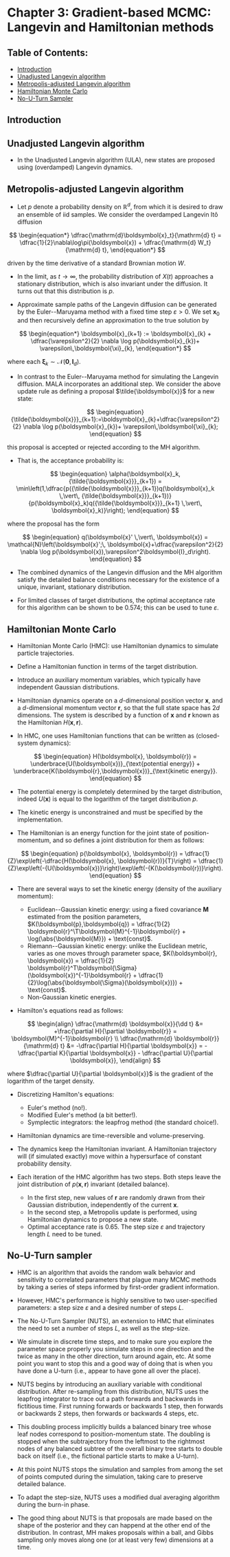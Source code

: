 # Chapter 3: Gradient-based MCMC: Langevin and Hamiltonian methods



## Table of Contents:
* [Introduction](#Introduction)
* [Unadjusted Langevin algorithm](#ULA)
* [Metropolis-adjusted Langevin algorithm](#MALA)
* [Hamiltonian Monte Carlo](#HMC)
* [No-U-Turn Sampler](#NUTS)



## Introduction <a class="anchor" id="introduction"></a>



## Unadjusted Langevin algorithm <a class="anchor" id="ULA"></a>

* In the Unadjusted Langevin algorithm (ULA), new states are proposed using (overdamped) Langevin dynamics.



## Metropolis-adjusted Langevin algorithm <a class="anchor" id="MALA"></a>

* Let $p$ denote a probability density on $\mathbb{R}^d$, from which it is desired to draw an ensemble of iid samples. We consider the overdamped Langevin Itô diffusion
 
$$
\begin{equation*}
\dfrac{\mathrm{d}\boldsymbol{x}_t}{\mathrm{d} t} = \dfrac{1}{2}\nabla\log\pi(\boldsymbol{x}) + \dfrac{\mathrm{d} W_t}{\mathrm{d} t},
\end{equation*}
$$

driven by the time derivative of a standard Brownian motion $W$.

* In the limit, as $t\to\infty$, the probability distribution of $X(t)$ approaches a stationary distribution, which is also invariant under the diffusion. It turns out that this distribution is $p$.
 
* Approximate sample paths of the Langevin diffusion can be generated by the Euler--Maruyama method with a fixed time step $\varepsilon>0$. We set $\boldsymbol{x}_{0}$ and then recursively define an approximation to the true solution by
 
$$
\begin{equation*}
\boldsymbol{x}_{k+1} := \boldsymbol{x}_{k} + \dfrac{\varepsilon^2}{2} \nabla \log p(\boldsymbol{x}_{k})+ \varepsilon\,\boldsymbol{\xi}_{k},
\end{equation*}
$$

where each $\boldsymbol{\xi}_k\sim\mathcal{N}(\boldsymbol{0},\boldsymbol{I}_d)$.

* In contrast to the Euler--Maruyama method for simulating the Langevin diffusion. MALA incorporates an additional step. We consider the above update rule as defining a proposal $\tilde{\boldsymbol{x}}$ for a new state:
 
$$
\begin{equation}
{\tilde{\boldsymbol{x}}}_{k+1}:=\boldsymbol{x}_{k}+\dfrac{\varepsilon^2}{2} \nabla \log p(\boldsymbol{x}_{k})+ \varepsilon\,\boldsymbol{\xi}_{k};
\end{equation}
$$

this proposal is accepted or rejected according to the MH algorithm.

* That is, the acceptance probability is:
 
 $$
\begin{equation}
\alpha(\boldsymbol{x}_k,{\tilde{\boldsymbol{x}}}_{k+1}) = \min\left(1,\dfrac{p({\tilde{\boldsymbol{x}}}_{k+1})q(\boldsymbol{x}_k \,\vert\, {\tilde{\boldsymbol{x}}}_{k+1})} {p(\boldsymbol{x}_k)q({\tilde{\boldsymbol{x}}}_{k+1} \,\vert\, \boldsymbol{x}_k)}\right);
\end{equation}
$$

where the proposal has the form

$$
\begin{equation}
q(\boldsymbol{x}' \,\vert\, \boldsymbol{x}) = \mathcal{N}\left(\boldsymbol{x}';\, \boldsymbol{x}+\dfrac{\varepsilon^2}{2} \nabla \log p(\boldsymbol{x}),\varepsilon^2\boldsymbol{I}_d\right).
\end{equation}
$$

* The combined dynamics of the Langevin diffusion and the MH algorithm satisfy the detailed balance conditions necessary for the existence of a unique, invariant, stationary distribution.

* For limited classes of target distributions, the optimal acceptance rate for this algorithm can be shown to be $0.574$; this can be used to tune $\varepsilon$.
 
 
 
## Hamiltonian Monte Carlo <a class="anchor" id="HMC"></a>

* Hamiltonian Monte Carlo (HMC): use Hamiltonian dynamics to simulate particle trajectories.
 
* Define a Hamiltonian function in terms of the target distribution.
 
* Introduce an auxiliary momentum variables, which typically have independent Gaussian distributions.
 
* Hamiltonian dynamics operate on a $d$-dimensional position vector $\boldsymbol{x}$, and a $d$-dimensional momentum vector $\boldsymbol{r}$, so that the full state space has $2d$ dimensions. The system is described by a function of $\boldsymbol{x}$ and $\boldsymbol{r}$ known as the Hamiltonian $H(\boldsymbol{x}, \boldsymbol{r})$.

* In HMC, one uses Hamiltonian functions that can be written as (closed-system dynamics):
 
$$
\begin{equation}
H(\boldsymbol{x}, \boldsymbol{r}) = \underbrace{U(\boldsymbol{x})}_{\text{potential energy}} + \underbrace{K(\boldsymbol{r},\boldsymbol{x})}_{\text{kinetic energy}}.
\end{equation}
$$

* The potential energy is completely determined by the target distribution, indeed $U(\boldsymbol{x})$ is equal to the logarithm of the target distribution $p$.

* The kinetic energy is unconstrained and must be specified by the implementation.
 
* The Hamiltonian is an energy function for the joint state of position-momentum, and so defines a joint distribution for them as follows:
 
$$
\begin{equation}
p(\boldsymbol{x}, \boldsymbol{r}) = \dfrac{1}{Z}\exp\left(-\dfrac{H(\boldsymbol{x}, \boldsymbol{r})}{T}\right) = \dfrac{1}{Z}\exp\left(-{U(\boldsymbol{x})}\right)\exp\left(-{K(\boldsymbol{r})}\right).
\end{equation}
$$

* There are several ways to set the kinetic energy (density of the auxiliary momentum):
  - Euclidean--Gaussian kinetic energy: using a fixed covariance $\boldsymbol{M}$ estimated from the position parameters, $K(\boldsymbol{p},\boldsymbol{q}) = \dfrac{1}{2} \boldsymbol{r}^\T\boldsymbol{M}^{-1}\boldsymbol{r} + \log(\abs{\boldsymbol{M}}) + \text{const}$.
  - Riemann--Gaussian kinetic energy: unlike the Euclidean metric, varies as one moves through parameter space, $K(\boldsymbol{r}, \boldsymbol{x}) = \dfrac{1}{2} \boldsymbol{r}^T\boldsymbol{\Sigma}(\boldsymbol{x})^{-1}\boldsymbol{r} + \dfrac{1}{2}\log(\abs{\boldsymbol{\Sigma}(\boldsymbol{x})}) + \text{const}$.
  - Non-Gaussian kinetic energies.
  
* Hamilton's equations read as follows:

$$
\begin{align}
\dfrac{\mathrm{d} \boldsymbol{x}}{\dd t} &= +\frac{\partial H}{\partial \boldsymbol{r}} = \boldsymbol{M}^{-1}\boldsymbol{r} \\
\dfrac{\mathrm{d} \boldsymbol{r}}{\mathrm{d} t} &= -\dfrac{\partial H}{\partial \boldsymbol{x}} = -\dfrac{\partial K}{\partial \boldsymbol{x}} - \dfrac{\partial U}{\partial \boldsymbol{x}},
\end{align}
$$

where $\dfrac{\partial U}{\partial \boldsymbol{x}}$ is the gradient of the logarithm of the target density.

* Discretizing Hamilton's equations:
  - Euler's method (no!).
  - Modified Euler's method (a bit better!).
  - Symplectic integrators: the leapfrog method (the standard choice!).
  
* Hamiltonian dynamics are time-reversible and volume-preserving.

* The dynamics keep the Hamiltonian invariant. A Hamiltonian trajectory will (if simulated exactly) move within a hypersurface of constant probability density.

* Each iteration of the HMC algorithm has two steps. Both steps leave the joint distribution of $p(\boldsymbol{x}, \boldsymbol{r})$ invariant (detailed balance).
  - In the first step, new values of $\boldsymbol{r}$ are randomly drawn from their Gaussian distribution, independently of the current $\boldsymbol{x}$.
  - In the second step, a Metropolis update is performed, using Hamiltonian dynamics to propose a new state.
  - Optimal acceptance rate is 0.65. The step size $\varepsilon$ and trajectory length $L$ need to be tuned.
  
  
 
## No-U-Turn sampler <a class="anchor" id="NUTS"></a>

* HMC is an algorithm that avoids the random walk behavior and sensitivity to correlated parameters that plague many MCMC methods by taking a series of steps informed by first-order gradient information.

* However, HMC's performance is highly sensitive to two user-specified parameters: a step size $\varepsilon$ and a desired number of steps $L$.

*  The No-U-Turn Sampler (NUTS), an extension to HMC that eliminates the need to set a number of steps $L$, as well as the step-size.

* We simulate in discrete time steps, and to make sure you explore the parameter space properly you simulate steps in one direction and the twice as many in the other direction, turn around again, etc. At some point you want to stop this and a good way of doing that is when you have done a U-turn (i.e., appear to have gone all over the place).

* NUTS begins by introducing an auxiliary variable with conditional distribution. After re-sampling from this distribution, NUTS uses the leapfrog integrator to trace out a path forwards and backwards in fictitious time. First running forwards or backwards 1 step, then forwards or backwards 2 steps, then forwards or backwards 4 steps, etc.

* This doubling process implicitly builds a balanced binary tree whose leaf nodes correspond to position-momentum state. The doubling is stopped when the subtrajectory from the leftmost to the rightmost nodes of any balanced subtree of the overall binary tree starts to double back on itself (i.e., the fictional particle starts to make a U-turn).

* At this point NUTS stops the simulation and samples from among the set of points computed during the simulation, taking care to preserve detailed balance.

* To adapt the step-size, NUTS uses a modified dual averaging algorithm during the burn-in phase.

* The good thing about NUTS is that proposals are made based on the shape of the posterior and they can happend at the other end of the distribution. In contrast, MH makes proposals within a ball, and Gibbs sampling only moves along one (or at least very few) dimensions at a time.

